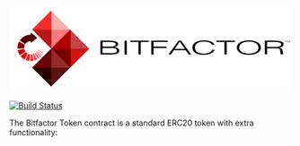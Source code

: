 ![Bitfactor Token](readme-header.png)

[![Build Status](https://travis-ci.org/Giveth/minime.svg?branch=master)](https://travis-ci.org/Giveth/minime)

The Bitfactor Token contract is a standard ERC20 token with extra functionality:


